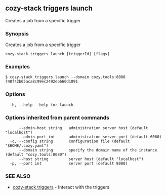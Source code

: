 ## cozy-stack triggers launch

Creates a job from a specific trigger

### Synopsis

Creates a job from a specific trigger

```
cozy-stack triggers launch [triggerId] [flags]
```

### Examples

```
$ cozy-stack triggers launch --domain cozy.tools:8080 748f42b65aca8c99ec2492eb660d1891
```

### Options

```
  -h, --help   help for launch
```

### Options inherited from parent commands

```
      --admin-host string   administration server host (default "localhost")
      --admin-port int      administration server port (default 6060)
  -c, --config string       configuration file (default "$HOME/.cozy.yaml")
      --domain string       specify the domain name of the instance (default "cozy.tools:8080")
      --host string         server host (default "localhost")
  -p, --port int            server port (default 8080)
```

### SEE ALSO

* [cozy-stack triggers](cozy-stack_triggers.md)	 - Interact with the triggers


